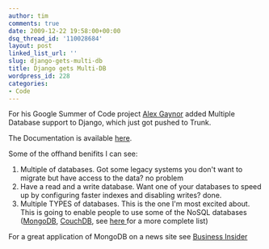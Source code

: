 ```yaml
---
author: tim
comments: true
date: 2009-12-22 19:58:00+00:00
dsq_thread_id: '110028684'
layout: post
linked_list_url: ''
slug: django-gets-multi-db
title: Django gets Multi-DB
wordpress_id: 228
categories:
- Code
---
```


For his Google Summer of Code project [Alex
Gaynor](http://lazypython.blogspot.com/) added Multiple Database support to
Django, which just got pushed to Trunk.  
  
The Documentation is available
[here](http://docs.djangoproject.com/en/dev/topics/db/multi-db/).  
  
Some of the offhand benifits I can see:  

  1. Multiple of databases.  Got some legacy systems you don't want to migrate but have access to the data? no problem
  2. Have a read and a write database.  Want one of your databases to speed up by configuring faster indexes and disabling writes? done.
  3. Multiple TYPES of databases.  This is the one I'm most excited about.  This is going to enable people to use some of the NoSQL databases ([MongoDB](http://www.mongodb.org/), [CouchDB](http://couchdb.apache.org/), see [here ](http://en.wikipedia.org/wiki/NoSQL#List_of_NoSQL_open_source_projects)for a more complete list)  
  
For a great application of MongoDB on a news site see [Business
Insider](http://www.businessinsider.com/how-we-use-mongodb-2009-11)  

